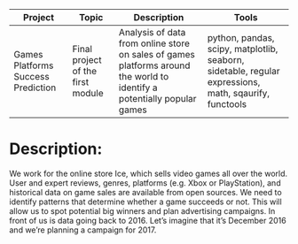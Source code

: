 | Project   | Topic   |Description                                                    | Tools |
|----------|--------|------------------------------------------------------------|-------------|
|Games Platforms Success Prediction|Final project of the first module|Analysis of data from online store on sales of games platforms around the world to identify a potentially popular games |python, pandas, scipy, matplotlib, seaborn, sidetable, regular expressions, math, sqaurify, functools|
# Description:
We work for the online store Ice, which sells video games all over the world. User and expert reviews, genres, platforms (e.g. Xbox or PlayStation), and historical data on game sales are available from open sources. We need to identify patterns that determine whether a game succeeds or not. This will allow us to spot potential big winners and plan advertising campaigns.
In front of us is data going back to 2016. Let’s imagine that it’s December 2016 and we’re planning a campaign for 2017.
